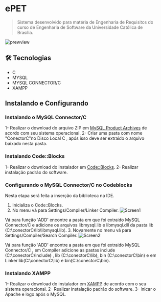 # ePET

> Sistema desenvolvido para matéria de Engenharia de Requisitos do curso de Engenharia de Software da Universidade Católica de Brasília.

![prewview](https://cdn.discordapp.com/attachments/982291225283551262/1034518787095015444/unknown.png)

## 🛠 Tecnologias

  - C
  - MYSQL
  - MYSQL CONNECTOR/C  
  - XAMPP
  
## Instalando e Configurando

### Instalando o MySQL Connector/C
1- Realizar o download do arquivo ZIP em [MySQL Product Archives](https://downloads.mysql.com/archives/c-c/) de acordo com seu sistema operacional.
2- Criar uma pasta com nome "ConectorC"no Disco Local C , após isso deve ser extraido o arquivo baixado nesta pasta.

### Instalando Code::Blocks
1- Realizar o download do instalador em [Code::Blocks](https://www.codeblocks.org/downloads/binaries/).
2- Realizar instalação padrão do software.

### Configurando o MySQL Connector/C no Codeblocks
Nesta etapa será feita a inserção da biblioteca na IDE.

1. Inicializa o Code::Blocks.
2. No menu vá para Settings/Compiler/Linker Compiler.
![Screen1](https://cdn.discordapp.com/attachments/982291225283551262/1034524002951106640/unknown.png)

Vá para função 'ADD' encontre a pasta em que foi extraido MySQL Connector/C e adicione os arquivos libmysql.lib e libmysql.dll da pasta lib (C:\conectorC\lib\libmysql.lib).
3. Novamente no menu vá para Settings/Compiler/Search Compiler.
![Screen2](https://cdn.discordapp.com/attachments/982291225283551262/1034528875222401084/unknown.png)

Vá para função 'ADD' encontre a pasta em que foi extraido MySQL Connector/C , em Compiler adicione as pastas include (C:\conectorC\include) , lib (C:\conectorC\lib), bin (C:\conectorC\bin) e em Linker lib(C:\conectorC\lib) e bin(C:\conectorC\bin).

### Instalando XAMPP 

1- Realizar o download do instalador em [XAMPP](https://www.apachefriends.org/pt_br/index.html) de acordo com o seu sistema operacional.
2- Realizar instalação padrão do software.
3- Inicar o Apache e logo após o MySQL.
